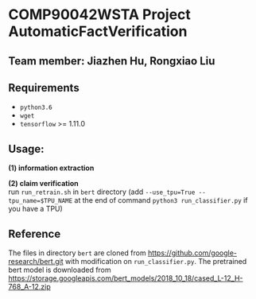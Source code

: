 COMP90042WSTA Project AutomaticFactVerification
======
Team member: Jiazhen Hu, Rongxiao Liu
------

## Requirements
* `python3.6`
* `wget`
* `tensorflow` >= 1.11.0

## Usage:
<b>(1) information extraction</b>  
  
<b>(2) claim verification</b>  
run `run_retrain.sh` in `bert` directory
(add `--use_tpu=True --tpu_name=$TPU_NAME` at the end of command `python3 run_classifier.py` if you have a TPU)


## Reference
The files in directory `bert` are cloned from https://github.com/google-research/bert.git with modification on `run_classifier.py`.
The pretrained bert model is downloaded from https://storage.googleapis.com/bert_models/2018_10_18/cased_L-12_H-768_A-12.zip

